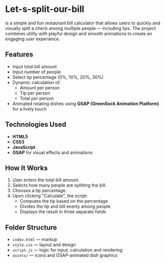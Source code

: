# Let-s-split-our-bill 
is a simple and fun restaurant bill calculator that allows users to quickly and visually split a check among multiple people — including tips. The project combines utility with playful design and smooth animations to create an engaging user experience.

## Features

- Input total bill amount
- Input number of people
- Select tip percentage (0%, 10%, 20%, 30%)
- Dynamic calculation of:
  - Amount per person
  - Tip per person
  - Total per person
- Animated rotating dishes using **GSAP (GreenSock Animation Platform)** for a lively touch

## Technologies Used

- **HTML5**
- **CSS3**
- **JavaScript**
- **GSAP** for visual effects and animations

## How It Works

1. User enters the total bill amount.
2. Selects how many people are splitting the bill.
3. Chooses a tip percentage.
4. Upon clicking "Calculate", the script:
   - Computes the tip based on the percentage
   - Divides the tip and bill evenly among people
   - Displays the result in three separate fields

## Folder Structure

- `index.html` — markup
- `style.css` — layout and design
- `script.js` — logic for input, calculation and rendering
- `assets/` — icons and GSAP-animated dish graphics
